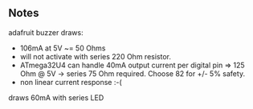 Notes
-----

adafruit buzzer draws:
  - 106mA at 5V ~= 50 Ohms
  - will not activate with series 220 Ohm resistor.
  - ATmega32U4 can handle 40mA output current per digital pin => 125 Ohm @ 5V -> series 75 Ohm required.  Choose 82 for +/- 5% safety.
   - non linear current response :-(

draws 60mA with series LED
